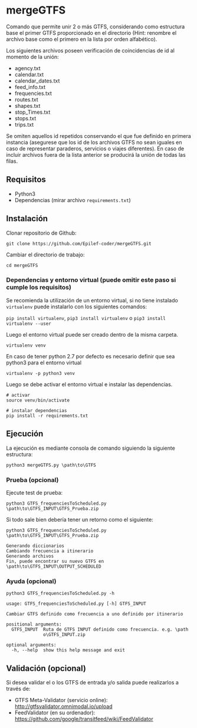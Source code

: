 # mergeGTFS
Comando que permite unir 2 o más GTFS, considerando como estructura base el primer GTFS proporcionado en el directorio (Hint: renombre el archivo base como el primero en la lista por orden alfabético).

Los siguientes archivos poseen verificación de coincidencias de id al momento de la unión: 

- agency.txt
- calendar.txt
- calendar_dates.txt
- feed_info.txt
- frequencies.txt
- routes.txt
- shapes.txt
- stop_Times.txt
- stops.txt
- trips.txt

Se omiten aquellos id repetidos conservando el que fue definido en primera instancia (asegurese que los id de los archivos GTFS no sean iguales en caso de representar paraderos, servicios o viajes diferentes). En caso de incluir archivos fuera de la lista anterior se producirá la unión de todas las filas. 

## Requisitos

- Python3
- Dependencias (mirar archivo `requirements.txt`)

## Instalación 

Clonar repositorio de Github:

```
git clone https://github.com/Epilef-coder/mergeGTFS.git
```
Cambiar el directorio de trabajo:

```
cd mergeGTFS
```

### Dependencias y entorno virtual (puede omitir este paso si cumple los requisitos)

Se recomienda la utilización de un entorno virtual, si no tiene instalado ```virtualenv``` puede instalarlo con los siguientes comandos:

```pip install virtualenv```, ```pip3 install virtualenv``` o ```pip3 install virtualenv --user```


Luego el entorno virtual puede ser creado dentro de la misma carpeta.

```
virtualenv venv
```

En caso de tener python 2.7 por defecto es necesario definir que sea python3 para el entorno virtual

```
virtualenv -p python3 venv
```


Luego se debe activar el entorno virtual e instalar las dependencias.
 
```
# activar
source venv/bin/activate
 
# instalar dependencias
pip install -r requirements.txt
```

## Ejecución

La ejecución es mediante consola de comando siguiendo la siguiente estructura:

```
python3 mergeGTFS.py \path\to\GTFS
```

### Prueba (opcional)

Ejecute test de prueba:

```
python3 GTFS_frequenciesToScheduled.py \path\to\GTFS_INPUT\GTFS_Prueba.zip
```

Si todo sale bien debería tener un retorno como el siguiente:

```
python3 GTFS_frequenciesToScheduled.py \path\to\GTFS_INPUT\GTFS_Prueba.zip

Generando diccionarios
Cambiando frecuencia a itinerario
Generando archivos
Fin, puede encontrar su nuevo GTFS en \path\to\GTFS_INPUT\OUTPUT_SCHEDULED
```
### Ayuda (opcional)

```
python3 GTFS_frequenciesToScheduled.py -h

usage: GTFS_frequenciesToScheduled.py [-h] GTFS_INPUT

Cambiar GTFS definido como frecuencia a uno definido por itinerario

positional arguments:
  GTFS_INPUT  Ruta de GTFS INPUT definido como frecuencia. e.g. \path
              o\GTFS_INPUT.zip

optional arguments:
  -h, --help  show this help message and exit
```

## Validación (opcional)

Si desea validar el o los GTFS de entrada y/o salida puede realizarlos a través de: 

- GTFS Meta-Validator (servicio online): http://gtfsvalidator.omnimodal.io/upload
- FeedValidator (en su ordenador): https://github.com/google/transitfeed/wiki/FeedValidator

